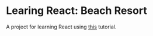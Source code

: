 # Learing React: Beach Resort 

A project for learning React using [this](https://www.youtube.com/watch?v=LXJOvkVYQqA) tutorial.